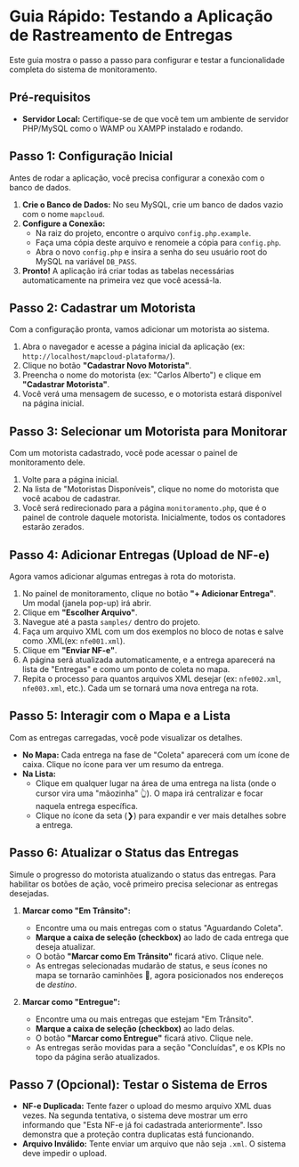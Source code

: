 # Guia Rápido: Testando a Aplicação de Rastreamento de Entregas

Este guia mostra o passo a passo para configurar e testar a funcionalidade completa do sistema de monitoramento.

## Pré-requisitos

*   **Servidor Local:** Certifique-se de que você tem um ambiente de servidor PHP/MySQL como o WAMP ou XAMPP instalado e rodando.

## Passo 1: Configuração Inicial

Antes de rodar a aplicação, você precisa configurar a conexão com o banco de dados.

1.  **Crie o Banco de Dados:** No seu MySQL, crie um banco de dados vazio com o nome `mapcloud`.
2.  **Configure a Conexão:**
    *   Na raiz do projeto, encontre o arquivo `config.php.example`.
    *   Faça uma cópia deste arquivo e renomeie a cópia para `config.php`.
    *   Abra o novo `config.php` e insira a senha do seu usuário root do MySQL na variável `DB_PASS`.
3.  **Pronto!** A aplicação irá criar todas as tabelas necessárias automaticamente na primeira vez que você acessá-la.

## Passo 2: Cadastrar um Motorista

Com a configuração pronta, vamos adicionar um motorista ao sistema.

1.  Abra o navegador e acesse a página inicial da aplicação (ex: `http://localhost/mapcloud-plataforma/`).
2.  Clique no botão **"Cadastrar Novo Motorista"**.
3.  Preencha o nome do motorista (ex: "Carlos Alberto") e clique em **"Cadastrar Motorista"**.
4.  Você verá uma mensagem de sucesso, e o motorista estará disponível na página inicial.

## Passo 3: Selecionar um Motorista para Monitorar

Com um motorista cadastrado, você pode acessar o painel de monitoramento dele.

1.  Volte para a página inicial.
2.  Na lista de "Motoristas Disponíveis", clique no nome do motorista que você acabou de cadastrar.
3.  Você será redirecionado para a página `monitoramento.php`, que é o painel de controle daquele motorista. Inicialmente, todos os contadores estarão zerados.

## Passo 4: Adicionar Entregas (Upload de NF-e)

Agora vamos adicionar algumas entregas à rota do motorista.

1.  No painel de monitoramento, clique no botão **"+ Adicionar Entrega"**. Um modal (janela pop-up) irá abrir.
2.  Clique em **"Escolher Arquivo"**.
3.  Navegue até a pasta `samples/` dentro do projeto.
4.  Faça um arquivo XML com um dos exemplos no bloco de notas e salve como .XML(ex: `nfe001.xml`).
5.  Clique em **"Enviar NF-e"**.
6.  A página será atualizada automaticamente, e a entrega aparecerá na lista de "Entregas" e como um ponto de coleta no mapa.
7.  Repita o processo para quantos arquivos XML desejar (ex: `nfe002.xml`, `nfe003.xml`, etc.). Cada um se tornará uma nova entrega na rota.

## Passo 5: Interagir com o Mapa e a Lista

Com as entregas carregadas, você pode visualizar os detalhes.

*   **No Mapa:** Cada entrega na fase de "Coleta" aparecerá com um ícone de caixa. Clique no ícone para ver um resumo da entrega.
*   **Na Lista:**
    *   Clique em qualquer lugar na área de uma entrega na lista (onde o cursor vira uma "mãozinha" 👆). O mapa irá centralizar e focar naquela entrega específica.
    *   Clique no ícone da seta (❯) para expandir e ver mais detalhes sobre a entrega.

## Passo 6: Atualizar o Status das Entregas

Simule o progresso do motorista atualizando o status das entregas. Para habilitar os botões de ação, você primeiro precisa selecionar as entregas desejadas.

1.  **Marcar como "Em Trânsito":**
    *   Encontre uma ou mais entregas com o status "Aguardando Coleta".
    *   **Marque a caixa de seleção (checkbox)** ao lado de cada entrega que deseja atualizar.
    *   O botão **"Marcar como Em Trânsito"** ficará ativo. Clique nele.
    *   As entregas selecionadas mudarão de status, e seus ícones no mapa se tornarão caminhões 🚚, agora posicionados nos endereços de *destino*.

2.  **Marcar como "Entregue":**
    *   Encontre uma ou mais entregas que estejam "Em Trânsito".
    *   **Marque a caixa de seleção (checkbox)** ao lado delas.
    *   O botão **"Marcar como Entregue"** ficará ativo. Clique nele.
    *   As entregas serão movidas para a seção "Concluídas", e os KPIs no topo da página serão atualizados.

## Passo 7 (Opcional): Testar o Sistema de Erros

*   **NF-e Duplicada:** Tente fazer o upload do mesmo arquivo XML duas vezes. Na segunda tentativa, o sistema deve mostrar um erro informando que "Esta NF-e já foi cadastrada anteriormente". Isso demonstra que a proteção contra duplicatas está funcionando.
*   **Arquivo Inválido:** Tente enviar um arquivo que não seja `.xml`. O sistema deve impedir o upload.
